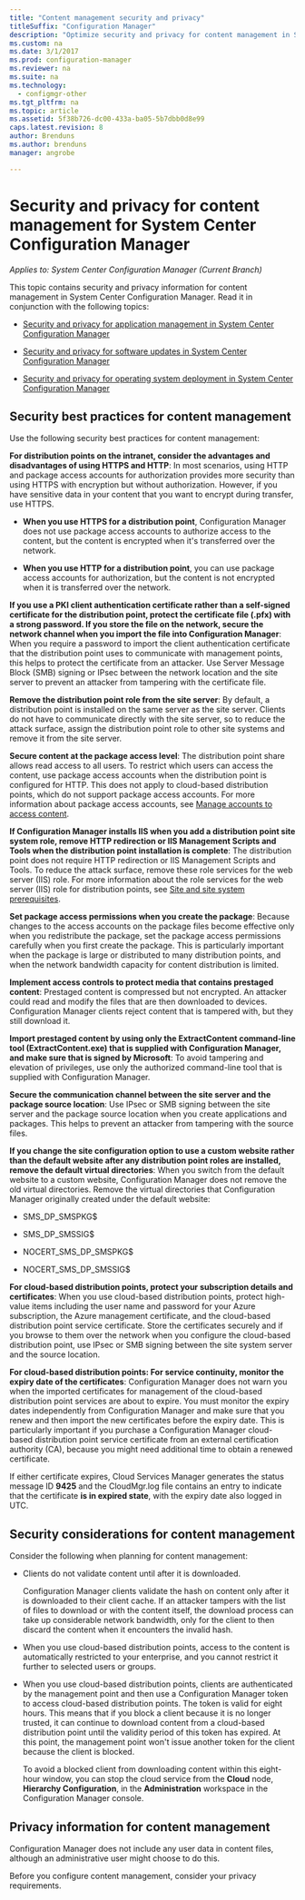 ```yaml
---
title: "Content management security and privacy"
titleSuffix: "Configuration Manager"
description: "Optimize security and privacy for content management in System Center Configuration Manager."
ms.custom: na
ms.date: 3/1/2017
ms.prod: configuration-manager
ms.reviewer: na
ms.suite: na
ms.technology:
  - configmgr-other
ms.tgt_pltfrm: na
ms.topic: article
ms.assetid: 5f38b726-dc00-433a-ba05-5b7dbb0d8e99
caps.latest.revision: 8
author: Brenduns
ms.author: brenduns
manager: angrobe

---
```

# Security and privacy for content management for System Center Configuration Manager

*Applies to: System Center Configuration Manager (Current Branch)*

This topic contains security and privacy information for content management in System Center Configuration Manager. Read it in conjunction with the following topics:  

-   [Security and privacy for application management in System Center Configuration Manager](../../../apps/plan-design/security-and-privacy-for-application-management.md)  

-   [Security and privacy for software updates in System Center Configuration Manager](/sccm/sum/plan-design/security-and-privacy-for-software-updates)  

-   [Security and privacy for operating system deployment in System Center Configuration Manager](../../../osd/plan-design/security-and-privacy-for-operating-system-deployment.md)  

##  <a name="BKMK_Security_ContentManagement"></a> Security best practices for content management  
 Use the following security best practices for content management:  

 **For distribution points on the intranet, consider the advantages and disadvantages of using HTTPS and HTTP**: In most scenarios, using HTTP and package access accounts for authorization provides more security than using HTTPS with encryption but without authorization. However, if you have sensitive data in your content that you want to encrypt during transfer, use HTTPS.  

-   **When you use HTTPS for a distribution point**, Configuration Manager does not use package access accounts to authorize access to the content, but the content is encrypted when it's transferred over the network.  

-   **When you use HTTP for a distribution point**, you can use package access accounts for authorization, but the content is not encrypted when it is transferred over the network.  


**If you use a PKI client authentication certificate rather than a self-signed certificate for the distribution point, protect the certificate file (.pfx) with a strong password. If you store the file on the network, secure the network channel when you import the file into Configuration Manager**: When you require a password to import the client authentication certificate that the distribution point uses to communicate with management points, this helps to protect the certificate from an attacker. Use Server Message Block (SMB) signing or IPsec between the network location and the site server to prevent an attacker from tampering with the certificate file.  

**Remove the distribution point role from the site server**: By default, a distribution point is installed on the same server as the site server. Clients do not have to communicate directly with the site server, so to reduce the attack surface, assign the distribution point role to other site systems and remove it from the site server.  

**Secure content at the package access level**: The distribution point share allows read access to all users. To restrict which users can access the content, use package access accounts when the distribution point is configured for HTTP. This does not apply to cloud-based distribution points, which do not support package access accounts. For more information about package access accounts, see [Manage accounts to access content](../../../core/plan-design/hierarchy/manage-accounts-to-access-content.md).


**If Configuration Manager installs IIS when you add a distribution point site system role, remove HTTP redirection or IIS Management Scripts and Tools when the distribution point installation is complete**: The distribution point does not require HTTP redirection or IIS Management Scripts and Tools. To reduce the attack surface, remove these role services for the web server (IIS) role.  For more information about the role services for the web server (IIS) role for distribution points, see [Site and site system prerequisites](/sccm/core/plan-design/configs/site-and-site-system-prerequisites).  

**Set package access permissions when you create the package**: Because changes to the access accounts on the package files become effective only when you redistribute the package, set the package access permissions carefully when you first create the package. This is particularly important when the package is large or distributed to many distribution points, and when the network bandwidth capacity for content distribution is limited.  

**Implement access controls to protect media that contains prestaged content**: Prestaged content is compressed but not encrypted. An attacker could read and modify the files that are then downloaded to devices. Configuration Manager clients reject content that is tampered with, but they still download it.  

**Import prestaged content by using only the ExtractContent command-line tool (ExtractContent.exe) that is supplied with Configuration Manager, and make sure that is signed by Microsoft**: To avoid tampering and elevation of privileges, use only the authorized command-line tool that is supplied with Configuration Manager.  

**Secure the communication channel between the site server and the package source location**: Use IPsec or SMB signing between the site server and the package source location when you create applications and packages. This helps to prevent an attacker from tampering with the source files.  

**If you change the site configuration option to use a custom website rather than the default website after any distribution point roles are installed, remove the default virtual directories**: When you switch from the default website to a custom website, Configuration Manager does not remove the old virtual directories. Remove the virtual directories that Configuration Manager originally created under the default website:  

-   SMS_DP_SMSPKG$  

-   SMS_DP_SMSSIG$  

-   NOCERT_SMS_DP_SMSPKG$  

-   NOCERT_SMS_DP_SMSSIG$  

**For cloud-based distribution points, protect your subscription details and certificates**: When you use cloud-based distribution points, protect high-value items including the user name and password for your Azure subscription, the Azure management certificate, and the cloud-based distribution point service certificate. Store the certificates securely and if you browse to them over the network when you configure the cloud-based distribution point, use IPsec or SMB signing between the site system server and the source location.  

**For cloud-based distribution points: For service continuity, monitor the expiry date of the certificates**: Configuration Manager does not warn you when the imported certificates for management of the cloud-based distribution point services are about to expire. You must monitor the expiry dates independently from Configuration Manager and make sure that you renew and then import the new certificates before the expiry date. This is particularly important if you purchase a Configuration Manager cloud-based distribution point service certificate from an external certification authority (CA), because you might need additional time to obtain a renewed certificate.  

 If either certificate expires, Cloud Services Manager generates the status message ID **9425** and the CloudMgr.log file contains an entry to indicate that the certificate **is in expired state**, with the expiry date also logged in UTC.  

## Security considerations for content management  
Consider the following when planning for content management:  

-   Clients do not validate content until after it is downloaded.  

     Configuration Manager clients validate the hash on content only after it is downloaded to their client cache. If an attacker tampers with the list of files to download or with the content itself, the download process can take up considerable network bandwidth, only for the client to then discard the content when it encounters the invalid hash.  

-   When you use cloud-based distribution points, access to the content is automatically restricted to your enterprise, and you cannot restrict it further to selected users or groups.  

-   When you use cloud-based distribution points, clients are authenticated by the management point and then use a Configuration Manager token to access cloud-based distribution points. The token is valid for eight hours. This means that if you block a client because it is no longer trusted, it can continue to download content from a cloud-based distribution point until the validity period of this token has expired. At this point, the management point won't issue another token for the client because the client is blocked.  

     To avoid a blocked client from downloading content within this eight-hour window, you can stop the cloud service from the **Cloud** node, **Hierarchy Configuration**, in the **Administration** workspace in the Configuration Manager console.  

##  <a name="BKMK_Privacy_ContentManagement"></a> Privacy information for content management  
 Configuration Manager does not include any user data in content files, although an administrative user might choose to do this.  

 Before you configure content management, consider your privacy requirements.  
